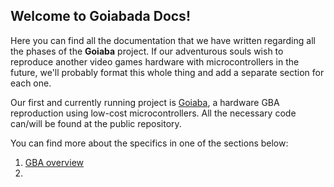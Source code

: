 ## Welcome to Goiabada Docs!

Here you can find all the documentation that we have written regarding all the phases of the **Goiaba** project. If our adventurous souls wish to reproduce another video games hardware with microcontrollers in the future, we'll probably format this whole thing and add a separate section for each one.

Our first and currently running project is [Goiaba](https://github.com/goiabada/goiaba), a hardware  GBA reproduction using low-cost microcontrollers. All the necessary code can/will be found at the public repository.

You can find more about the specifics in one of the sections below:

1. [GBA overview](https://goiabada.github.io/docs/sections/overview/index)
2.
